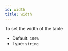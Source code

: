 ```yaml
---
id: width
title: width 
---
```


To set the width of the table

 - Default: `100%`
 - Type: `string`
